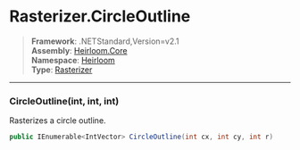 # Rasterizer.CircleOutline

> **Framework**: .NETStandard,Version=v2.1  
> **Assembly**: [Heirloom.Core][0]  
> **Namespace**: [Heirloom][0]  
> **Type**: [Rasterizer][1]  

--------------------------------------------------------------------------------

### CircleOutline(int, int, int)

Rasterizes a circle outline.

```cs
public IEnumerable<IntVector> CircleOutline(int cx, int cy, int r)
```

[0]: ../Heirloom.Core.md
[1]: Heirloom.Rasterizer.md
